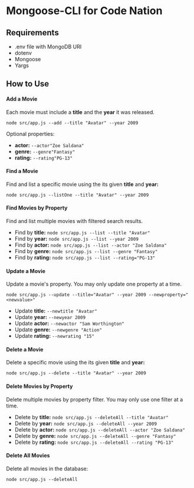 # Mongoose-CLI for Code Nation


## Requirements
- .env file with MongoDB URI
- dotenv 
- Mongoose
- Yargs


## How to Use


#### Add a Movie

Each movie must include a **title** and the **year** it was released. 

```node src/app.js --add --title "Avatar" --year 2009```

Optional properties: 

- **actor:** ```--actor"Zoe Saldana"```
- **genre:** ```--genre"Fantasy"```
- **rating:** ```--rating"PG-13"```


#### Find a Movie

Find and list a specific movie using the its given **title** and **year:** 

```node src/app.js --listOne --title "Avatar" --year 2009```


#### Find Movies by Property

Find and list multiple movies with filtered search results.

- Find by **title:** ```node src/app.js --list --title "Avatar"```
- Find by **year:** ```node src/app.js --list --year 2009```
- Find by **actor:** ```node src/app.js --list --actor "Zoe Saldana"```
- Find by **genre:** ```node src/app.js --list --genre "Fantasy"```
- Find by **rating:** ```node src/app.js --list --rating="PG-13"```


#### Update a Movie

Update a movie's property. You may only update one property at a time.

```node src/app.js --update --title="Avatar" --year 2009 --newproperty="<newvalue>"```

- Update **title:** ```--newtitle "Avatar"```
- Update **year:** ```--newyear 2009```
- Update **actor:** ```--newactor "Sam Worthington"```
- Update **genre:** ```--newgenre "Action"```
- Update **rating:** ```--newrating "15"```


#### Delete a Movie

Delete a specific movie using the its given **title** and **year:** 

```node src/app.js --delete --title "Avatar" --year 2009```


#### Delete Movies by Property

Delete multiple movies by property filter. You may only use one filter at a time.

- Delete by **title:** ```node src/app.js --deleteAll --title "Avatar"```
- Delete by **year:** ```node src/app.js --deleteAll --year 2009```
- Delete by **actor:** ```node src/app.js --deleteAll --actor "Zoe Saldana"```
- Delete by **genre:** ```node src/app.js --deleteAll --genre "Fantasy"```
- Delete by **rating:** ```node src/app.js --deleteAll --rating "PG-13"```


#### Delete All Movies

Delete all movies in the database:

```node src/app.js --deleteAll```